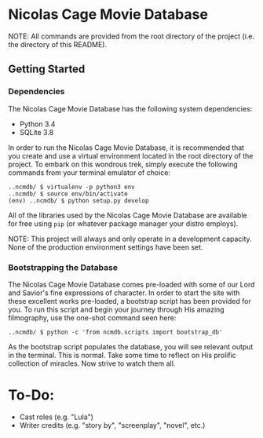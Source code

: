 # Nicolas Cage Movie Database

NOTE: All commands are provided from the root directory of the project (i.e.
the directory of this README).

## Getting Started

### Dependencies

The Nicolas Cage Movie Database has the following system dependencies:

* Python 3.4
* SQLite 3.8

In order to run the Nicolas Cage Movie Database, it is recommended that you
create and use a virtual environment located in the root directory of the
project. To embark on this wondrous trek, simply execute the following commands
from your terminal emulator of choice:

```
..ncmdb/ $ virtualenv -p python3 env
..ncmdb/ $ source env/bin/activate
(env) ..ncmdb/ $ python setup.py develop
```

All of the libraries used by the Nicolas Cage Movie Database are available for
free using `pip` (or whatever package manager your distro employs).

NOTE: This project will always and only operate in a development capacity. None
of the production environment settings have been set.

### Bootstrapping the Database
 
The Nicolas Cage Movie Database comes pre-loaded with some of our Lord and
Savior's fine expressions of character. In order to start the site with these
excellent works pre-loaded, a bootstrap script has been provided for you. To run
this script and begin your journey through His amazing filmography, use the
one-shot command seen here:

```
..ncmdb/ $ python -c 'from ncmdb.scripts import bootstrap_db'
```

As the bootstrap script populates the database, you will see relevant output in
the terminal. This is normal. Take some time to reflect on His prolific
collection of miracles. Now strive to watch them all.

# To-Do:

  * Cast roles (e.g. "Lula")
  * Writer credits (e.g. "story by", "screenplay", "novel", etc.)
